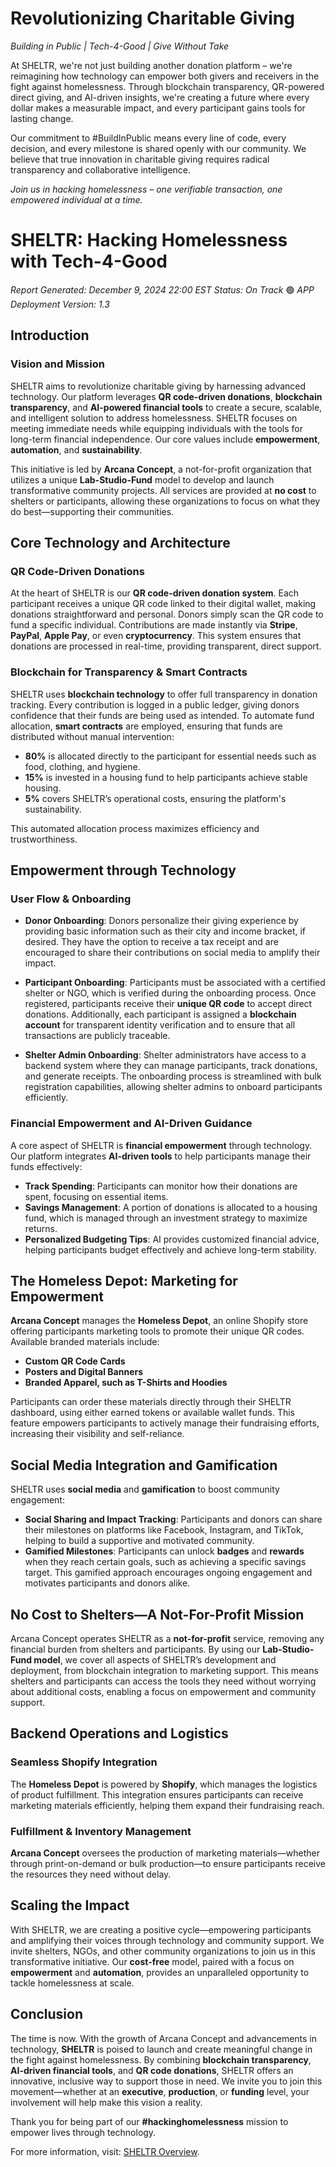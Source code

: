 # Revolutionizing Charitable Giving
*Building in Public | Tech-4-Good | Give Without Take*

At SHELTR, we're not just building another donation platform – we're reimagining how technology can empower both givers and receivers in the fight against homelessness. Through blockchain transparency, QR-powered direct giving, and AI-driven insights, we're creating a future where every dollar makes a measurable impact, and every participant gains tools for lasting change.

Our commitment to #BuildInPublic means every line of code, every decision, and every milestone is shared openly with our community. We believe that true innovation in charitable giving requires radical transparency and collaborative intelligence.

*Join us in hacking homelessness – one verifiable transaction, one empowered individual at a time.*

# SHELTR: Hacking Homelessness with Tech-4-Good
*Report Generated: December 9, 2024 22:00 EST*
*Status: On Track* 🟢
*APP Deployment Version: 1.3*

## Introduction

### Vision and Mission

SHELTR aims to revolutionize charitable giving by harnessing advanced technology. Our platform leverages **QR code-driven donations**, **blockchain transparency**, and **AI-powered financial tools** to create a secure, scalable, and intelligent solution to address homelessness. SHELTR focuses on meeting immediate needs while equipping individuals with the tools for long-term financial independence. Our core values include **empowerment**, **automation**, and **sustainability**.

This initiative is led by **Arcana Concept**, a not-for-profit organization that utilizes a unique **Lab-Studio-Fund** model to develop and launch transformative community projects. All services are provided at **no cost** to shelters or participants, allowing these organizations to focus on what they do best—supporting their communities.

## Core Technology and Architecture

### QR Code-Driven Donations

At the heart of SHELTR is our **QR code-driven donation system**. Each participant receives a unique QR code linked to their digital wallet, making donations straightforward and personal. Donors simply scan the QR code to fund a specific individual. Contributions are made instantly via **Stripe**, **PayPal**, **Apple Pay**, or even **cryptocurrency**. This system ensures that donations are processed in real-time, providing transparent, direct support.

### Blockchain for Transparency & Smart Contracts

SHELTR uses **blockchain technology** to offer full transparency in donation tracking. Every contribution is logged in a public ledger, giving donors confidence that their funds are being used as intended. To automate fund allocation, **smart contracts** are employed, ensuring that funds are distributed without manual intervention:

- **80%** is allocated directly to the participant for essential needs such as food, clothing, and hygiene.
- **15%** is invested in a housing fund to help participants achieve stable housing.
- **5%** covers SHELTR’s operational costs, ensuring the platform's sustainability.

This automated allocation process maximizes efficiency and trustworthiness.

## Empowerment through Technology

### User Flow & Onboarding

- **Donor Onboarding**: Donors personalize their giving experience by providing basic information such as their city and income bracket, if desired. They have the option to receive a tax receipt and are encouraged to share their contributions on social media to amplify their impact.

- **Participant Onboarding**: Participants must be associated with a certified shelter or NGO, which is verified during the onboarding process. Once registered, participants receive their **unique QR code** to accept direct donations. Additionally, each participant is assigned a **blockchain account** for transparent identity verification and to ensure that all transactions are publicly traceable.

- **Shelter Admin Onboarding**: Shelter administrators have access to a backend system where they can manage participants, track donations, and generate receipts. The onboarding process is streamlined with bulk registration capabilities, allowing shelter admins to onboard participants efficiently.

### Financial Empowerment and AI-Driven Guidance

A core aspect of SHELTR is **financial empowerment** through technology. Our platform integrates **AI-driven tools** to help participants manage their funds effectively:

- **Track Spending**: Participants can monitor how their donations are spent, focusing on essential items.
- **Savings Management**: A portion of donations is allocated to a housing fund, which is managed through an investment strategy to maximize returns.
- **Personalized Budgeting Tips**: AI provides customized financial advice, helping participants budget effectively and achieve long-term stability.

## The Homeless Depot: Marketing for Empowerment

**Arcana Concept** manages the **Homeless Depot**, an online Shopify store offering participants marketing tools to promote their unique QR codes. Available branded materials include:

- **Custom QR Code Cards**
- **Posters and Digital Banners**
- **Branded Apparel, such as T-Shirts and Hoodies**

Participants can order these materials directly through their SHELTR dashboard, using either earned tokens or available wallet funds. This feature empowers participants to actively manage their fundraising efforts, increasing their visibility and self-reliance.

## Social Media Integration and Gamification

SHELTR uses **social media** and **gamification** to boost community engagement:

- **Social Sharing and Impact Tracking**: Participants and donors can share their milestones on platforms like Facebook, Instagram, and TikTok, helping to build a supportive and motivated community.
- **Gamified Milestones**: Participants can unlock **badges** and **rewards** when they reach certain goals, such as achieving a specific savings target. This gamified approach encourages ongoing engagement and motivates participants and donors alike.

## No Cost to Shelters—A Not-For-Profit Mission

Arcana Concept operates SHELTR as a **not-for-profit** service, removing any financial burden from shelters and participants. By using our **Lab-Studio-Fund model**, we cover all aspects of SHELTR’s development and deployment, from blockchain integration to marketing support. This means shelters and participants can access the tools they need without worrying about additional costs, enabling a focus on empowerment and community support.

## Backend Operations and Logistics

### Seamless Shopify Integration

The **Homeless Depot** is powered by **Shopify**, which manages the logistics of product fulfillment. This integration ensures participants can receive marketing materials efficiently, helping them expand their fundraising reach.

### Fulfillment & Inventory Management

**Arcana Concept** oversees the production of marketing materials—whether through print-on-demand or bulk production—to ensure participants receive the resources they need without delay.

## Scaling the Impact

With SHELTR, we are creating a positive cycle—empowering participants and amplifying their voices through technology and community support. We invite shelters, NGOs, and other community organizations to join us in this transformative initiative. Our **cost-free** model, paired with a focus on **empowerment** and **automation**, provides an unparalleled opportunity to tackle homelessness at scale.

## Conclusion

The time is now. With the growth of Arcana Concept and advancements in technology, **SHELTR** is poised to launch and create meaningful change in the fight against homelessness. By combining **blockchain transparency**, **AI-driven financial tools**, and **QR code donations**, SHELTR offers an innovative, inclusive way to support those in need. We invite you to join this movement—whether at an **executive**, **production**, or **funding** level, your involvement will help make this vision a reality.

Thank you for being part of our **#hackinghomelessness** mission to empower lives through technology.

For more information, visit: [SHELTR Overview](https://www.arcanaconcept.com/concepts/sheltr).